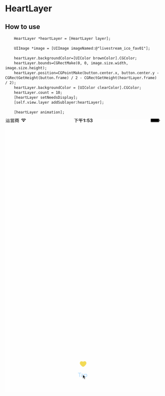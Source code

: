 # HeartLayer
## How to use
        HeartLayer *heartLayer = [HeartLayer layer];
        
        UIImage *image = [UIImage imageNamed:@"livestream_ico_fav01"];
        
        heartLayer.backgroundColor=[UIColor brownColor].CGColor;
        heartLayer.bounds=CGRectMake(0, 0, image.size.width, image.size.height);
        heartLayer.position=CGPointMake(button.center.x, button.center.y - CGRectGetHeight(button.frame) / 2 - CGRectGetHeight(heartLayer.frame) / 2);
        heartLayer.backgroundColor = [UIColor clearColor].CGColor;
        heartLayer.count = 10;
        [heartLayer setNeedsDisplay];
        [self.view.layer addSublayer:heartLayer];
        
        [heartLayer animation];

![image](https://github.com/jlteams/HeartLayer/blob/master/Untitled.gif)

